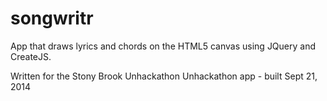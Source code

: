 songwritr
=========

App that draws lyrics and chords on the HTML5 canvas using JQuery and CreateJS.

Written for the Stony Brook Unhackathon
Unhackathon app - built Sept 21, 2014
